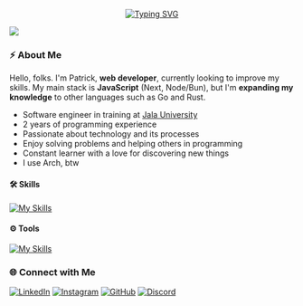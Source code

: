 <p align="center">
  <a href="https://git.io/typing-svg"><img src="https://readme-typing-svg.demolab.com?font=JetBrainsMono+Nerd+Font&size=28&duration=3500&pause=1000&center=true&random=false&width=435&lines=Software+Engineer;Web+Developer;Programmer" alt="Typing SVG" /></a>
</p>
<img src="https://user-images.githubusercontent.com/73097560/115834477-dbab4500-a447-11eb-908a-139a6edaec5c.gif">


### ⚡ About Me

Hello, folks. I'm Patrick, **web developer**, currently looking to improve my skills. My main stack is **JavaScript** (Next, Node/Bun), but I'm **expanding my knowledge** to other languages such as Go and Rust.


- Software engineer in training at [Jala University](https://jala.university/en/)
- 2 years of programming experience
- Passionate about technology and its processes
- Enjoy solving problems and helping others in programming
- Constant learner with a love for discovering new things
- I use Arch, btw
    
#### 🛠️ Skills

[![My Skills](https://skillicons.dev/icons?i=ts,next,nodejs,bun,spring,postgres,mongo&perline=7)](https://skillicons.dev)
  
#### ⚙️ Tools

[![My Skills](https://skillicons.dev/icons?i=linux,git,docker,figma,vscode,md&perline=7)](https://skillicons.dev)

### 🌐 Connect with Me

[![LinkedIn](https://img.shields.io/badge/LinkedIn-0077B5?style=for-the-badge&logo=linkedin&logoColor=white)](https://www.linkedin.com/in/patrick-lsilva/)
[![Instagram](https://img.shields.io/badge/Instagram-E4405F?style=for-the-badge&logo=instagram&logoColor=white)](https://www.instagram.com/_patrick.js)
[![GitHub](https://img.shields.io/badge/GitHub-100000?style=for-the-badge&logo=github&logoColor=white)](https://github.com/patricks-js)
[![Discord](https://img.shields.io/badge/Discord-%237289DA.svg?style=for-the-badge&logo=Discord&logoColor=white)](https://discord.gg/patrick.js#7091)

